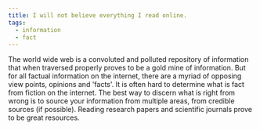 ```yaml
---
title: I will not believe everything I read online.
tags:
  - information
  - fact
---
```

The world wide web is a convoluted and polluted repository of information that when traversed properly proves to be a gold mine of information. But for all factual information on the internet, there are a myriad of opposing view points, opinions and 'facts'. It is often hard to determine what is fact from fiction on the internet. The best way to discern what is right from wrong is to source your information from multiple areas, from credible sources (if possible). Reading research papers and scientific journals prove to be great resources.
